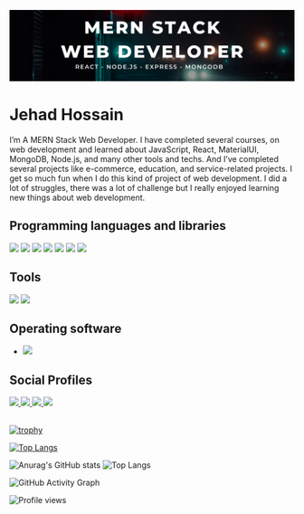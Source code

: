 ![I am a MERN Stack Web Developer](https://github.com/Zihad550/Zihad550/blob/main/Banner.png)

# Jehad Hossain
I’m A MERN Stack Web Developer. I have completed several courses, on web development and learned about JavaScript, React, MaterialUI, MongoDB, Node.js, and many other tools and techs. And I’ve completed several projects like e-commerce, education, and service-related projects. I get so much fun when I do this kind of project of web development. I did a lot of struggles, there was a lot of challenge but I really enjoyed learning new things about web development.

## Programming languages and libraries

<img src="https://img.icons8.com/color/48/000000/javascript--v1.png"/>  <img src="https://img.icons8.com/color/48/000000/html-5--v1.png"/>  <img src="https://img.icons8.com/color/48/000000/css3.png"/>  <img src="https://img.icons8.com/color/48/000000/bootstrap.png"/>  <img src="https://img.icons8.com/ultraviolet/48/000000/react--v1.png"/>  <img src="https://img.icons8.com/color/48/000000/material-ui.png"/> <img src="https://img.icons8.com/color/48/000000/redux.png"/>

## Tools
 <img src="https://img.icons8.com/color/48/000000/git.png"/>  <img src="https://img.icons8.com/color/48/000000/visual-studio-code-2019.png"/>
 

## Operating software
* <img src="https://img.icons8.com/color/48/000000/ubuntu--v1.png"/>


## Social Profiles
<div> 
  <a href="https://github.com/Zihad550">
  <img  src="https://img.icons8.com/color/48/000000/github--v1.png"/> 
  </a>
  <a href="https://www.linkedin.com/in/zihad-hussain-439910216/">
  <img src="https://img.icons8.com/color/48/000000/linkedin.png"/>
  </a>
  <a href="https://www.facebook.com/zihad31hussain/">
   <img src="https://img.icons8.com/color/48/000000/facebook-new.png"/>
  </a>
  <a href="https://jehad-hossain.netlify.app/">
   <img src="https://img.icons8.com/fluency/48/000000/portfolio.png"/>
  </a>
</div>

<br/>



[![trophy](https://github-profile-trophy.vercel.app/?username=Zihad550)](https://github.com/ryo-ma/github-profile-trophy)

[![Top Langs](https://github-readme-stats.vercel.app/api/top-langs/?username=Zihad550)](https://github.com/anuraghazra/github-readme-stats)  


 ![Anurag's GitHub stats](https://github-readme-stats.vercel.app/api?username=Zihad550&show_icons=true&theme=marko&row=1&column=2)  ![Top Langs](https://github-readme-streak-stats.herokuapp.com/?user=Zihad550&row=1&column=2)
 
 


![GitHub Activity Graph](https://activity-graph.herokuapp.com/graph?username=Zihad550)  



![Profile views](https://gpvc.arturio.dev/Zihad550)  
